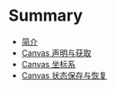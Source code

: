 # Summary

* [简介](README.md)
* [Canvas 声明与获取](chapter1.md)
* [Canvas 坐标系](canvas_zuo_biao_xi.md)
* [Canvas 状态保存与恢复](canvas_zhuang_tai_bao_cun_yu_hui_fu.md)

